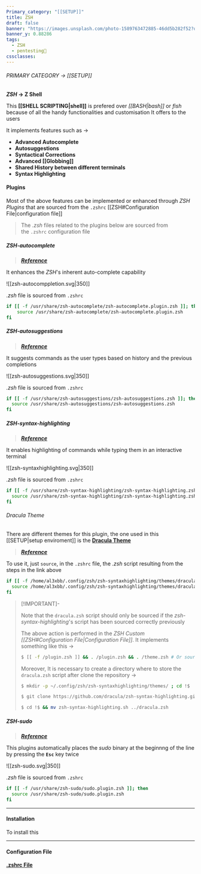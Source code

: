 ```yaml
---
Primary_category: "[[SETUP]]"
title: ZSH
draft: false
banner: "https://images.unsplash.com/photo-1589763472885-46dd5b282f52?q=80&w=1748&auto=format&fit=crop&ixlib=rb-4.0.3&ixid=M3wxMjA3fDB8MHxwaG90by1wYWdlfHx8fGVufDB8fHx8fA%3D%3D"
banner_y: 0.88286
tags:
  - ZSH
  - pentesting👹
cssclasses:
---
```


###### PRIMARY CATEGORY → [[SETUP]]

**_ZSH_ → Z Shell**

This **[[SHELL SCRIPTING|shell]]** is prefered over _[[BASH|bash]]_ or _fish_ because of all the handy functionalities and customisation It offers to the users

It implements features such as →

- **Advanced Autocomplete**
- **Autosuggestions**
- **Syntactical Corrections**
- **Advanced [[Globbing]]**
- **Shared History between different terminals**
- **Syntax Highlighting**

#### Plugins

Most of the above features can be implemented or enhanced through _ZSH Plugins_ that are sourced from the `.zshrc` [[ZSH#Configuration File|configuration file]]

> The _.zsh_ files related to the plugins below are sourced from the `.zshrc` configuration file

##### ZSH-autocomplete

> ***[Reference](https://github.com/marlonrichert/zsh-autocomplete)***

It enhances the _ZSH_'s inherent auto-complete capability

![[zsh-autocomppletion.svg|350]]

_.zsh_ file is sourced from `.zshrc`

```bash
if [[ -f /usr/share/zsh-autocomplete/zsh-autocomplete.plugin.zsh ]]; then
	source /usr/share/zsh-autocomplete/zsh-autocomplete.plugin.zsh
fi
```

##### ZSH-autosuggestions

> ***[Reference](https://github.com/zsh-users/zsh-autosuggestions/tree/master)***

It suggests commands as the user types based on history and the previous completions

![[zsh-autosuggestions.svg|350]]

_.zsh_ file is sourced from `.zshrc`

```bash
if [[ -f /usr/share/zsh-autosuggestions/zsh-autosuggestions.zsh ]]; then
  source /usr/share/zsh-autosuggestions/zsh-autosuggestions.zsh
fi
```

##### ZSH-syntax-highlighting

> ***[Reference](https://github.com/zsh-users/zsh-syntax-highlighting)***

It enables highlighting of commands while typing them in an interactive terminal

![[zsh-syntaxhighlighting.svg|350]]

_.zsh_ file is sourced from `.zshrc`

```bash
if [[ -f /usr/share/zsh-syntax-highlighting/zsh-syntax-highlighting.zsh ]]; then
  source /usr/share/zsh-syntax-highlighting/zsh-syntax-highlighting.zsh
fi
```

###### Dracula Theme

There are different themes for this plugin, the one used in this [[SETUP|setup enviroment]] is the **[Dracula Theme](https://github.com/dracula/dracula-theme)**

> ***[Reference](https://draculatheme.com/zsh-syntax-highlighting)***

To use it, just `source`, in the `.zshrc` file, the _.zsh_ script resulting from the steps in the link above 

```bash
if [[ -f /home/al3xbb/.config/zsh/zsh-syntaxhighlighting/themes/dracula.zsh ]] ; then
  source /home/al3xbb/.config/zsh/zsh-syntaxhighlighting/themes/dracula.zsh
fi
```

> [!IMPORTANT]-
> 
> Note that the `dracula.zsh` script should only be sourced if the _zsh-syntax-highlighting_'s script has been sourced correctly previously
>
> The above action is performed in the _ZSH Custom [[ZSH#Configuration File|Configuration File]]_. It implements something like this →
>
> ```bash
> $ [[ -f /plugin.zsh ]] && . /plugin.zsh && . /theme.zsh # Or source
> ```
>
>
> Moreover, It is necessary to create a directory where to store the `dracula.zsh` script after clone the repository →
>
> ```bash
> $ mkdir -p ~/.config/zsh/zsh-syntaxhighlighting/themes/ ; cd !$
> ```
>```bash
> $ git clone https://github.com/dracula/zsh-syntax-highlighting.git dracula
>```
> ```bash
> $ cd !$ && mv zsh-syntax-highlighting.sh ../dracula.zsh
> ```

##### ZSH-sudo

> ***[Reference](https://github.com/ohmyzsh/ohmyzsh/blob/master/plugins/sudo/sudo.plugin.zsh)***

This plugins automatically places the _sudo_ binary at the beginnng of the line by pressing the **`Esc`** key twice

![[zsh-sudo.svg|350]]

_.zsh_ file is sourced from `.zshrc`

```bash
if [[ -f /usr/share/zsh-sudo/sudo.plugin.zsh ]]; then
  source /usr/share/zsh-sudo/sudo.plugin.zsh
fi
```

---

#### Installation

To install this 

---

#### Configuration File

**[.zshrc File](https://pastebin.com/sg98cGRu)**